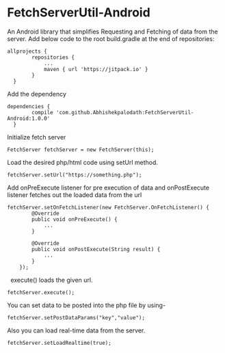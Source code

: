 # FetchServerUtil-Android
An Android library that simplifies Requesting and Fetching of data from the server.
Add below code to the root build.gradle at the end of repositories:

    allprojects {
		    repositories {
			    ...
			    maven { url 'https://jitpack.io' }
		    }
	  }
    
Add the dependency
    
    dependencies {
	        compile 'com.github.Abhishekpalodath:FetchServerUtil-Android:1.0.0'
	  }

Initialize fetch server

    FetchServer fetchServer = new FetchServer(this);
    
Load the desired php/html code using setUrl method.

    fetchServer.setUrl("https://something.php");

Add onPreExecute listener for pre execution of data and onPostExecute listener fetches out the loaded data from the url
    
    fetchServer.setOnFetchListener(new FetchServer.OnFetchListener() {
            @Override
            public void onPreExecute() {
                ...
            }

            @Override
            public void onPostExecute(String result) {
                ...
            }
        });
  
execute() loads the given url.

    fetchServer.execute();
    
You can set data to be posted into the php file by using-

    fetchServer.setPostDataParams("key","value");
    
Also you can load real-time data from the server.

    fetchServer.setLoadRealtime(true);
